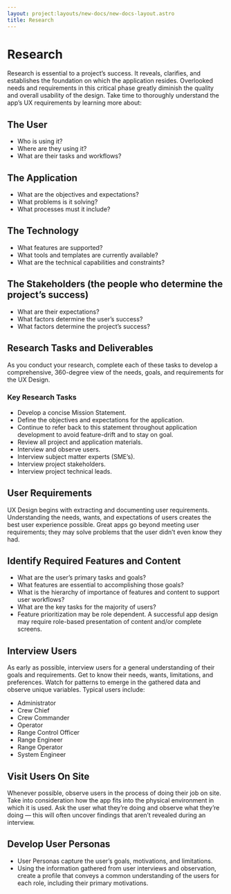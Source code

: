 ```yaml
---
layout: project:layouts/new-docs/new-docs-layout.astro
title: Research
---
```


# Research

Research is essential to a project’s success. It reveals, clarifies, and establishes the foundation on which the application resides. Overlooked needs and requirements in this critical phase greatly diminish the quality and overall usability of the design. Take time to thoroughly understand the app’s UX requirements by learning more about:

## The User

- Who is using it?
- Where are they using it?
- What are their tasks and workflows?

## The Application

- What are the objectives and expectations?
- What problems is it solving?
- What processes must it include?

## The Technology

- What features are supported?
- What tools and templates are currently available?
- What are the technical capabilities and constraints?

## The Stakeholders (the people who determine the project’s success)

- What are their expectations?
- What factors determine the user’s success?
- What factors determine the project’s success?

## Research Tasks and Deliverables

As you conduct your research, complete each of these tasks to develop a comprehensive, 360-degree view of the needs, goals, and requirements for the UX Design.

### Key Research Tasks

- Develop a concise Mission Statement.
- Define the objectives and expectations for the application.
- Continue to refer back to this statement throughout application development to avoid feature-drift and to stay on goal.
- Review all project and application materials.
- Interview and observe users.
- Interview subject matter experts (SME’s).
- Interview project stakeholders.
- Interview project technical leads.

## User Requirements

UX Design begins with extracting and documenting user requirements. Understanding the needs, wants, and expectations of users creates the best user experience possible. Great apps go beyond meeting user requirements; they may solve problems that the user didn’t even know they had.

## Identify Required Features and Content

- What are the user’s primary tasks and goals?
- What features are essential to accomplishing those goals?
- What is the hierarchy of importance of features and content to support user workflows?
- What are the key tasks for the majority of users?
- Feature prioritization may be role dependent. A successful app design may require role-based presentation of content and/or complete screens.

## Interview Users

As early as possible, interview users for a general understanding of their goals and requirements. Get to know their needs, wants, limitations, and preferences. Watch for patterns to emerge in the gathered data and observe unique variables. Typical users include:

- Administrator
- Crew Chief
- Crew Commander
- Operator
- Range Control Officer
- Range Engineer
- Range Operator
- System Engineer

## Visit Users On Site

Whenever possible, observe users in the process of doing their job on site. Take into consideration how the app fits into the physical environment in which it is used. Ask the user what they’re doing and observe what they’re doing — this will often uncover findings that aren’t revealed during an interview.

## Develop User Personas

- User Personas capture the user’s goals, motivations, and limitations.
- Using the information gathered from user interviews and observation, create a profile that conveys a common understanding of the users for each role, including their primary motivations.
